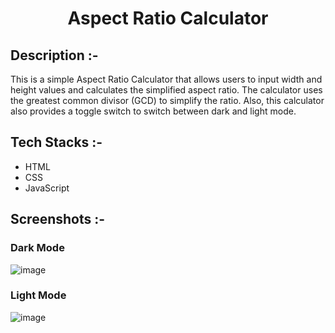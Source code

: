 # <p align="center">Aspect Ratio Calculator</p>

## Description :-

This is a simple Aspect Ratio Calculator that allows users to input width and height values and calculates the simplified aspect ratio. The calculator uses the greatest common divisor (GCD) to simplify the ratio. Also, this calculator also provides a toggle switch to switch between dark and light mode.

## Tech Stacks :-

- HTML
- CSS
- JavaScript

## Screenshots :-

### Dark Mode
![image](https://github.com/Rakesh9100/CalcDiverse/assets/73993775/908a2850-bab5-497e-9185-4040b7caed3e)

### Light Mode
![image](https://github.com/Rakesh9100/CalcDiverse/assets/73993775/15362f5f-3a48-4760-b72d-6d75ae1daae4)
